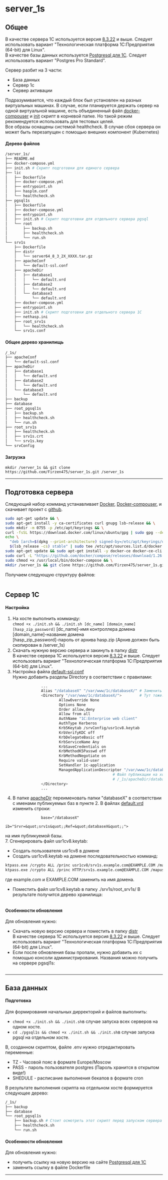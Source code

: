 # server_1s

## Общее  
В качестве сервера 1С используется версия [8.3.22](https://releases.1c.ru/project/Platform83) и выше. Следует использовать вариант "Технологическая платформа 1С:Предприятия (64-bit) для Linux".  
В качестве базы данных используется [Postgresql для 1С](https://postgrespro.ru/). Следует использовать вариант "Postgres Pro Standard".  

Сервер разбит на 3 части:  
* База данных  
* Сервер 1с  
* Сервер активации  

Подразумивается, что каждый блок был установлен на разных виртуальных машинах. В случае, если планируется держать сервер на одной виртуальной машине, есть объединенный файл [docker-compouser](./docker-compose.yml) и [init](./init.sh) скрипт в корневой папке. Но такой режим рекомендуется использовать для тестовых целей.  
Все образы оснащены системой healthcheck. В случае сбоя сервера он может быть перезапущен с помощью внешних компонент (Kubernetes)

#### Дерево файлов  
```bash
/server_1s/  
├── README.md  
├── docker-compose.yml  
├── init.sh # Скрипт подготовки для единого сервера  
├── lic  
│   ├── Dockerfile  
│   ├── docker-compose.yml  
│   ├── entrypoint.sh  
│   ├── hasplm.conf  
│   └── healthcheck.sh  
├── pgsql1s  
│   ├── Dockerfile  
│   ├── docker-compose.yml  
│   ├── entrypoint.sh  
│   ├── init.sh # Скрипт подготовки для отдельного сервера pgsql  
│   └── root  
│       ├── backup.sh  
│       ├── healthcheck.sh  
│       └── run.sh  
└── srv1s  
    ├── Dockerfile 
    ├── distr
    │   └── server64_8_3_2X_XXXX.tar.gz
    ├── apacheConf  
    │   └── default-ssl.conf  
    ├── apacheDir  
    │   ├── database1  
    │   │   └── default.vrd  
    │   ├── database2  
    │   │   └── default.vrd  
    │   └── database3  
    │       └── default.vrd  
    ├── docker-compose.yml  
    ├── entrypoint.sh  
    ├── init.sh # Скрипт подготовки для отдельного сервера 1C  
    ├── nethasp.ini  
    ├── root_srv1s  
    │   └── healthcheck.sh  
    └── srv1s.conf  
```  
#### Общее дерево хранилищь  
```bash
/_1s/
├── apacheConf
│   └── default-ssl.conf
├── apacheDir
│   ├── database1
│   │   └── default.vrd
│   ├── database2
│   │   └── default.vrd
│   └── database3
│       └── default.vrd
├── backup
├── database
├── root_pgsql1s
│   ├── backup.sh
│   ├── healthcheck.sh
│   └── run.sh
├── root_srv1s
│   ├── healthcheck.sh
│   ├── srv1s.crt
│   └── srv1s.key
└── srvConfig
```  
#### Загрузка
``` mkdir /server_1s && git clone https://github.com/Firzen475/server_1s.git /server_1s ```

___
## Подготовка сервера  
Следующий набор комманд устанавливает [Docker](https://docs.docker.com/engine/install/), [Docker-compouser](https://www.digitalocean.com/community/tutorials/how-to-install-and-use-docker-compose-on-ubuntu-20-04-ru), и скачивает проект с [github]().  
```bash
sudo apt-get update && \
sudo apt-get install -y ca-certificates curl gnupg lsb-release && \
sudo mkdir -m 0755 -p /etc/apt/keyrings && \
curl -fsSL https://download.docker.com/linux/ubuntu/gpg | sudo gpg --dearmor -o /etc/apt/keyrings/docker.gpg && \
echo \
  "deb [arch=$(dpkg --print-architecture) signed-by=/etc/apt/keyrings/docker.gpg] https://download.docker.com/linux/ubuntu \
  $(lsb_release -cs) stable" | sudo tee /etc/apt/sources.list.d/docker.list > /dev/null && \
sudo apt-get update && sudo apt-get install -y docker-ce docker-ce-cli containerd.io docker-buildx-plugin docker-compose-plugin && \
sudo curl -L "https://github.com/docker/compose/releases/download/1.26.0/docker-compose-$(uname -s)-$(uname -m)" -o /usr/local/bin/docker-compose && \
sudo chmod +x /usr/local/bin/docker-compose && \
mkdir /server_1s && git clone https://github.com/Firzen475/server_1s.git /server_1s && cd /server_1s
```  
Получаем следующую структуру файлов:  
```bash

```
## Сервер 1С
#### Настройка  
1. На хосте выполнить комманду:  
```chmod +x ./init.sh && ./init.sh [dc_name] [domain_name] [hasp_zip_password]```
[dc_name]-имя контроллера домена  
[domain_name]-название домена  
[hasp_zip_password]-пароль от архива hasp.zip (Архив должен быть скопирован в /server_1s)  
2. Скачать нужную версию сервера и закинуть в папку [distr](./srv1s/distr/)  
В качестве сервера 1С используется версия [8.3.22](https://releases.1c.ru/project/Platform83) и выше. Следует использовать вариант "Технологическая платформа 1С:Предприятия (64-bit) для Linux".  
3. Настройка файла [default-ssl.conf](./srv1s/apacheConf/default-ssl.conf)  
Нужно добавить разделы Directory в соответствии с правилами:
```bash
                ...
                Alias "/databaseX" "/var/www/1c/databaseX/" # Заменить databaseX на имя публикуемой базы.
                <Directory "/var/www/1c/databaseX/">        # Тут тоже.
                        AllowOverride None
                        Options None
                        Order allow,deny
                        Allow from all
                        AuthName "1C:Enterprise web client"
                        AuthType Kerberos
                        Krb5Keytab /srvConfig/usr1cv8.keytab
                        KrbVerifyKDC off
                        KrbDelegateBasic off
                        KrbServiceName Any
                        KrbSaveCredentials on
                        KrbMethodK5Passwd off
                        KrbMethodNegotiate on
                        Require valid-user
                        SetHandler 1c-application
                        ManagedApplicationDescriptor "/var/www/1c/databaseX/default.vrd" 
                                                # Файл публикации на хосте, находящийся в
                                                # /_1s/apacheDir/databaseX/default.vrd
                </Directory>
                ...
```
4. В папке [apacheDir](./srv1s/apacheDir/) переименовать папки "databaseX" в соответствии с именами публикуемых баз в пункте 2. В файлах [default.vrd](./srv1s/apacheDir/database1/default.vrd) изменить строки:  
```
                base="/databaseX"
                ib="Srvr=&quot;srv1s&quot;;Ref=&quot;databaseX&quot;;">
```  
на имя публикуемой базы.    
7. Сгенерировать файл usr1cv8.keytab:
* Создать пользователя usr1cv8 в домене
* Создать usr1cv8.keytab на домене последовательностью комманд:  
```bash 
ktpass.exe /crypto ALL /princ usr1cv8/srv1s.example.com@EXAMPLE.COM /mapuser usr1cv8 /pass Password /out C:\usr1cv8_tmp.keytab /ptype KRB5_NT_PRINCIPAL
ktpass.exe /crypto ALL /princ HTTP/srv1s.example.com@EXAMPLE.COM /mapuser usr1cv8 /pass Password /in C:\usr1cv8_tmp.keytab /out C:\usr1cv8.keytab /ptype KRB5_NT_PRINCIPAL -setupn -setpass
```  
где example.com и EXAMPLE.COM заменить на имя домена.  
* Поместить файл usr1cv8.keytab в папку ./srv1s/root_srv1s/ 
В результате получится дерево хранилища:
```bash

```
#### Особенности обновления  
Для обновления нужно:  
* Скачать новую версию сервера и поместить в папку [distr](./srv1s/distr/)  
В качестве сервера 1С используется версия [8.3.22](https://releases.1c.ru/project/Platform83) и выше. Следует использовать вариант "Технологическая платформа 1С:Предприятия (64-bit) для Linux".
* Если после обновления базы пропали, нужно добавить их с помощью консоли администрирования. Названия можно получить на сервере pgsql1s:
```bash

```
___
## База данных  
#### Подготовка  
Для формирования начальных дирректорий и файлов выполнить:  
* ```chmod +x ./init.sh && ./init.sh```в случае запуска всех серверов на одном хосте.  
* ```cd ./pgsql1s && chmod +x ./init.sh && ./init.sh```в случае запуска pgsql на отдельном хосте.  

В, созданном скриптом, файле .env нужно отредактировать переменные:  

* TZ - Часовой пояс в формате Europe/Moscow  
* PASS - пароль пользователя postgres (Пароль хранится в открытом виде!)  
* SHEDULE - расписание выполнения бекапов в формате cron  

В результате выполнения скрипта на отдельном хосте формируется следующее дерево:  
```bash
/_1s/
├── backup
├── database
└── root_pgsql1s
    ├── backup.sh # Стоит осмотреть этот скрипт перед запуском сервера
    ├── healthcheck.sh
    └── run.sh
```  

#### Особенности обновления  
Для обновления нужно:  
* получить ссылку на новую версию на сайте [Postgresql для 1С](https://postgrespro.ru/)
* заменить ссылку в файле Dockerfile 
___









